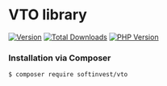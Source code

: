 # VTO library

[![Version](http://img.shields.io/packagist/v/appsinvest/vto.svg?style=flat)](https://packagist.org/packages/appsinvest/vto) 
[![Total Downloads](https://poser.pugx.org/appsinvest/vto/downloads?format=flat-square)](https://packagist.org/packages/appsinvest/vto)
[![PHP Version](http://img.shields.io/badge/php-7.4+-ff69b4.svg)](https://packagist.org/packages/appsinvest/vto)


### Installation via Composer

``` bash
$ composer require softinvest/vto
```
